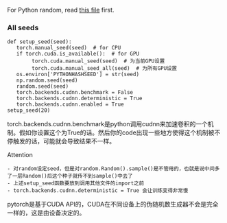 
For Python random, read [this file](https://github.com/guangzhaocs/learning-hub/blob/main/Python/Ramdom.md) first.


### All seeds

```
def setup_seed(seed):
   torch.manual_seed(seed)  # for CPU
   if torch.cuda.is_available():  # for GPU
        torch.cuda.manual_seed(seed)  # 为当前GPU设置
        torch.cuda.manual_seed_all(seed)  # 为所有GPU设置
   os.environ['PYTHONHASHSEED'] = str(seed)
   np.random.seed(seed)
   random.seed(seed)
   torch.backends.cudnn.benchmark = False
   torch.backends.cudnn.deterministic = True
   torch.backends.cudnn.enabled = True
setup_seed(20)
```

torch.backends.cudnn.benchmark是python调用cudnn来加速卷积的一个机制。假如你设置这个为True的话。然后你的code出现一些地方使得这个机制被不停触发的话，可能就会导致结果不一样。

Attention
```
- 对random设定seed，但是对random.Random().sample()是不管用的，也就是说中间多了一层Random()后这个种子就传不到sample()中去了
- 上述setup_seed函数要放到调用其他文件的import之前
- torch.backends.cudnn.deterministic = True 会让训练变得非常慢
```

pytorch是基于CUDA API的，CUDA在不同设备上的伪随机数生成器不会是完全一样的，这是由设备决定的。
